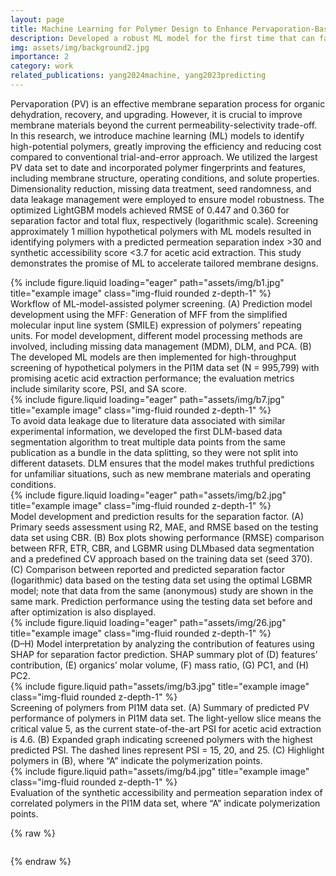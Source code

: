 ```yaml
---
layout: page
title: Machine Learning for Polymer Design to Enhance Pervaporation-Based Organic Recovery
description: Developed a robust ML model for the first time that can facilitate the screening of polymers for PV membranes.
img: assets/img/background2.jpg
importance: 2
category: work
related_publications: yang2024machine, yang2023predicting
---
```


Pervaporation (PV) is an effective membrane separation process for organic dehydration, recovery, and upgrading. However, it is crucial to improve membrane materials beyond the current permeability-selectivity trade-off. In this research, we introduce machine learning (ML) models to identify high-potential polymers, greatly improving the efficiency and reducing cost compared to conventional trial-and-error approach. We utilized the largest PV data set to date and incorporated polymer fingerprints and features, including membrane structure, operating conditions, and solute properties. Dimensionality reduction, missing data treatment, seed randomness, and data leakage management were employed to ensure model robustness. The optimized LightGBM models achieved RMSE of 0.447 and 0.360 for separation factor and total flux, respectively (logarithmic scale). Screening approximately 1 million hypothetical polymers with ML models resulted in identifying polymers with a predicted permeation separation index >30 and synthetic accessibility score <3.7 for acetic acid extraction. This study demonstrates the promise of ML to accelerate tailored membrane designs.


<div class="row">
    <div class="col-sm mt-3 mt-md-0">
        {% include figure.liquid loading="eager" path="assets/img/b1.jpg" title="example image" class="img-fluid rounded z-depth-1" %}
    </div>
</div>
<div class="caption">
    Workflow of ML-model-assisted polymer screening. (A) Prediction model development using the MFF: Generation of MFF from the simplified molecular input line system (SMILE) expression of polymers’ repeating units. For model development, different model processing methods are involved, including missing data management (MDM), DLM, and PCA. (B) The developed ML models are then implemented for high-throughput screening of hypothetical polymers in the PI1M data set (N = 995,799) with promising acetic acid extraction performance; the evaluation metrics include similarity score, PSI, and SA score.
</div>

<div class="row">
    <div class="col-sm mt-3 mt-md-0">
        {% include figure.liquid loading="eager" path="assets/img/b7.jpg" title="example image" class="img-fluid rounded z-depth-1" %}
    </div>
</div>
<div class="caption">
    To avoid data leakage due to literature data associated with similar experimental information, we developed the first DLM-based data segmentation algorithm to treat multiple data points from the same publication as a bundle in the data splitting, so they were not split into different datasets. DLM ensures that the model makes truthful predictions for unfamiliar situations, such as new membrane materials and operating conditions.
</div>

<div class="row">
    <div class="col-sm mt-3 mt-md-0">
        {% include figure.liquid loading="eager" path="assets/img/b2.jpg" title="example image" class="img-fluid rounded z-depth-1" %}
    </div>
</div>
<div class="caption">
    Model development and prediction results for the separation factor. (A) Primary seeds assessment using R2, MAE, and RMSE based on the testing data set using CBR. (B) Box plots showing performance (RMSE) comparison between RFR, ETR, CBR, and LGBMR using DLMbased data segmentation and a predefined CV approach based on the training data set (seed 370). (C) Comparison between reported and predicted separation factor (logarithmic) data based on the testing data set using the optimal LGBMR model; note that data from the same (anonymous) study are shown in the same mark. Prediction performance using the testing data set before and after optimization is also displayed.
</div>

<div class="row">
    <div class="col-sm mt-3 mt-md-0">
        {% include figure.liquid loading="eager" path="assets/img/26.jpg" title="example image" class="img-fluid rounded z-depth-1" %}
    </div>
</div>
<div class="caption">
    (D–H) Model interpretation by analyzing the contribution of features using SHAP for separation factor prediction. SHAP summary plot of (D) features’ contribution, (E) organics’ molar volume, (F) mass ratio, (G) PC1, and (H) PC2.
</div>


<div class="row justify-content-sm-center">
    <div class="col-sm-8 mt-3 mt-md-0">
        {% include figure.liquid path="assets/img/b3.jpg" title="example image" class="img-fluid rounded z-depth-1" %}
    </div>
</div>
<div class="caption">
    Screening of polymers from PI1M data set. (A) Summary of predicted PV performance of polymers in PI1M data set. The light-yellow slice means the critical value 5, as the current state-of-the-art PSI for acetic acid extraction is 4.6. (B) Expanded graph indicating screened polymers with the highest predicted PSI. The dashed lines represent PSI = 15, 20, and 25. (C) Highlight polymers in (B), where “A” indicate the polymerization points.
</div>

<div class="row justify-content-sm-center">
    <div class="col-sm-8 mt-3 mt-md-0">
        {% include figure.liquid path="assets/img/b4.jpg" title="example image" class="img-fluid rounded z-depth-1" %}
    </div>
</div>
<div class="caption">
    Evaluation of the synthetic accessibility and permeation separation index of correlated polymers in the PI1M data set, where “A” indicate polymerization points.
</div>

{% raw %}

```html

```

{% endraw %}
